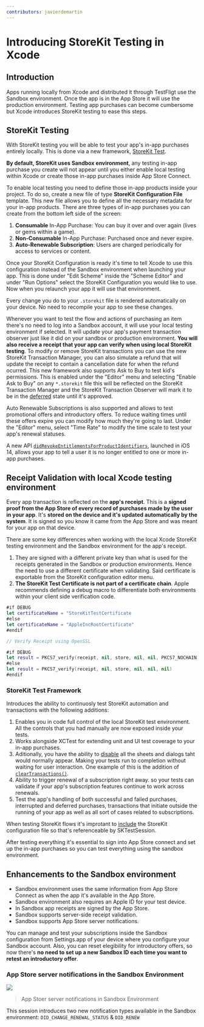```yaml
---
contributors: javierdemartin
---
```


# Introducing StoreKit Testing in Xcode

## Introduction

Apps running locally from Xcode and distributed it through TestFligt use the Sandbox environment. Once the app is in the App Store it will use the production environment. Testing app purchases can become cumbersome but Xcode introduces StoreKit testing to ease this steps.

## StoreKit Testing

With StoreKit testing you will be able to test your app's in-app purchases entirely locally. This is done via a new framework, [StoreKit Test](https://developer.apple.com/documentation/storekittest#).

**By default, StoreKit uses Sandbox environment**, any testing in-app purchase you create will not appear until you either enable local testing within Xcode or create those in-app purchases inside App Store Connect.

To enable local testing you need to define those in-app products inside your project. To do so, create a new file of type **StoreKit Configuration File** template. This new file allows you to define all the necessary metadata for your in-app products. There are three types of in-app purchases you can create from the bottom left side of the screen:

1. **Consumable** In-App Purchase: You can buy it over and over again (lives or gems within a game).
2. **Non-Consumable** In-App Purchase: Purchased once and never expire.
3. **Auto-Renewable Subscription**: Users are charged periodically for access to services or content.

Once your StoreKit Configuration is ready it's time to tell Xcode to use this configuration instead of the Sandbox environment when launching your app. This is done under "Edit Scheme" inside the "Scheme Editor" and under "Run Options" select the StoreKit Configuration you would like to use. Now when you relaunch your app it will use that environment.

Every change you do to your `.storekit` file is rendered automatically on your device. No need to recompile your app to see these changes.

Whenever you want to test the flow and actions of purchasing an item there's no need to log into a Sandbox account, it will use your local testing environment if selected. It will update your app's payment transaction observer just like it did on your sandbox or production environment. **You will also receive a receipt that your app can verify when using local StoreKit testing**. To modify or remove StoreKit transactions you can use the new StoreKit Transaction Manager, you can also simulate a refund that will update the receipt to contain a cancellation date for when the refund ocurred. This new framework also supports Ask to Buy to test kid's permissions. This is enabled under the "Editor" menu and selecting "Enable Ask to Buy" on any `*.storekit` file this will be reflected on the StoreKit Transaction Manager and the StoreKit Transaction Observer will mark it to be in the [deferred](https://developer.apple.com/documentation/storekit/skpaymenttransactionstate/deferred#) state until it's approved.

Auto Renewable Subscriptions is also supported and allows to test promotional offers and introductory offers. To reduce waiting times until these offers expire you can modify how much they're going to last. Under the "Editor" menu, select "Time Rate" to modify the time scale to test your app's renewal statuses.

A new API [`didRevokeEntitlementsForProductIdentifiers`](https://developer.apple.com/documentation/storekit/skpaymenttransactionobserver/3564804-paymentqueue#), launched in iOS 14, allows your app to tell a user it is no longer entitled to one or more in-app purchases.

## Receipt Validation with local Xcode testing environment

Every app transaction is reflected on the **app's receipt**. This is a **signed proof from the App Store of every record of purchases made by the user in your app**. It's **stored on the device and it's updated automatically by the system**. It is signed so you know it came from the App Store and was meant for your app on that device.

There are some key differences when working with the local Xcode StoreKit testing environment and the Sandbox environment for the app's receipt.

1. They are signed with a different private key than what is used for the receipts generated in the Sandbox or production environments. Hence the need to use a different certificate when validating. Said certificate is exportable from the StoreKit configuration editor menu.
2. **The StoreKit Test Certificate is not part of a certificate chain**. Apple recommends defining a debug macro to differentiate both environments within your client side verification code.

```swift
#if DEBUG
let certificateName = "StoreKitTestCertificate
#else
let certificateName = "AppleIncRootCertificate"
#endif

// Verify Receipt using OpenSSL

#if DEBUG
let result = PKCS7_verify(receipt, nil, store, nil, nil, PKCS7_NOCHAIN)
#else
let result = PKCS7_verify(receipt, nil, store, nil, nil, nil)
#endif
```

### StoreKit Test Framework

Introduces the ability to continuosly test StoreKit automation and transactions with the following additions:

1. Enables you in code full control of the local StoreKit test environment. All the controls that you had manually are now exposed inside your tests.
2. Works alongside XCTest for extending unit and UI test coverage to your in-app purchases.
3. Aditionally, you have the ability to [disable](https://developer.apple.com/documentation/storekittest/sktestsession/3579480-disabledialogs#) all the sheets and dialogs taht would normally appear. Making your tests run to completion without waiting for user interaction. One example of this is the addition of [`clearTransactions()`](https://developer.apple.com/documentation/storekittest/sktestsession/3579476-cleartransactions#).
4. Ability to trigger renewal of a subscription right away. so your tests can validate if your app's subscription features continue to work across renewals.
5. Test the app's handling of both successful and failed purchases, interrupted and deferred purchases, transactions that initiate outside the running of your app as well as all sort of cases related to subscriptions.

When testing StoreKit flows it's improtant to [include](https://developer.apple.com/documentation/storekittest/sktestsession) the StoreKit configuration file so that's referenceable by SKTestSession.

After testing everything it's essential to sign into App Store connect and set up the in-app purchases so you can test everything using the sandbox environment.

## Enhancements to the Sandbox environment

* Sandbox environment uses the same information from App Store Connect as when the app it's available in the App Store.
* Sandbox environment also requires an Apple ID for your test device.
* In Sandbox app receipts are signed by the App Store.
* Sandbox supports server-side receipt validation.
* Sandbox supports App Store server notifications.

You can manage and test your subscriptions inside the Sandbox configuration from Settings.app of your device where you configure your Sandbox account. Also, you can reset elegibility for introductory offers, so now there's **no need to set up a new Sandbox ID each time you want to retest an introductory offer**.

### App Store server notifications in the Sandbox Environment

![][app_store_server_notifications]

> App Stoer server notifications in Sandbox Environment

This session introduces two new notification types available in the Sandbox environment: `DID_CHANGE_RENEWAL_STATUS` & `DID_RENEW`

[app_store_server_notifications]: ../../../images/notes/wwdc20/10661/app_store_server_notifications.png


